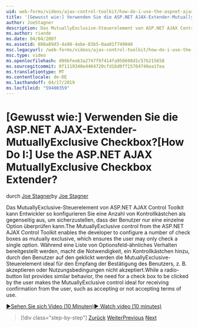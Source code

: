 ```yaml
---
uid: web-forms/videos/ajax-control-toolkit/how-do-i-use-the-aspnet-ajax-mutuallyexclusive-checkbox-extender
title: '[Gewusst wie:] Verwenden Sie die ASP.NET AJAX-Extender-MutuallyExclusive Checkbox? | Microsoft-Dokumentation'
author: JoeStagner
description: Das MutuallyExclusive-Steuerelement von ASP.NET AJAX Control Toolkit kann der Entwickler eine Reihe von Kontrollkästchen als sich gegenseitig exklusiv, welche e konfiguriert...
ms.author: riande
ms.date: 04/04/2007
ms.assetid: 808a89d3-4a98-4abe-83b5-0aa01f749048
msc.legacyurl: /web-forms/videos/ajax-control-toolkit/how-do-i-use-the-aspnet-ajax-mutuallyexclusive-checkbox-extender
msc.type: video
ms.openlocfilehash: d99bfee63a2747f9f414fa950698d1c57b215658
ms.sourcegitcommit: 0f1119340e4464720cfd16d0ff15764746ea1fea
ms.translationtype: MT
ms.contentlocale: de-DE
ms.lasthandoff: 04/17/2019
ms.locfileid: "59400359"
---
```

# <a name="how-do-i-use-the-aspnet-ajax-mutuallyexclusive-checkbox-extender"></a><span data-ttu-id="b6864-104">[Gewusst wie:] Verwenden Sie die ASP.NET AJAX-Extender-MutuallyExclusive Checkbox?</span><span class="sxs-lookup"><span data-stu-id="b6864-104">[How Do I:] Use the ASP.NET AJAX MutuallyExclusive Checkbox Extender?</span></span>

<span data-ttu-id="b6864-105">durch [Joe Stagner](https://github.com/JoeStagner)</span><span class="sxs-lookup"><span data-stu-id="b6864-105">by [Joe Stagner](https://github.com/JoeStagner)</span></span>

<span data-ttu-id="b6864-106">Das MutuallyExclusive-Steuerelement von ASP.NET AJAX Control Toolkit kann Entwickler so konfigurieren Sie eine Anzahl von Kontrollkästchen als gegenseitig aus, um sicherzustellen, dass der Benutzer nur eine einzelne Option überprüfen kann.</span><span class="sxs-lookup"><span data-stu-id="b6864-106">The MutuallyExclusive control from the ASP.NET AJAX Control Toolkit enables the developer to configure a number of check boxes as mutually exclusive, which ensures the user may only check a single option.</span></span> <span data-ttu-id="b6864-107">Während eine Liste von Optionsfeld-ähnliches Verhalten bereitgestellt werden, macht die Notwendigkeit, ein Kontrollkästchen hinzu, durch den Benutzer auf den geklickt werden die MutuallyExclusive-Steuerelement ideal für den Empfang der Bestätigung des Benutzers, z. B. akzeptieren oder Nutzungsbedingungen nicht akzeptiert.</span><span class="sxs-lookup"><span data-stu-id="b6864-107">While a radio-button list provides similar behavior, the need for a check box to be clicked by the user makes the MutuallyExclusive control ideal for receiving confirmation from the user, such as accepting or not accepting terms of use.</span></span>

[<span data-ttu-id="b6864-108">&#9654;Sehen Sie sich Video (10 Minuten)</span><span class="sxs-lookup"><span data-stu-id="b6864-108">&#9654; Watch video (10 minutes)</span></span>](https://channel9.msdn.com/Blogs/ASP-NET-Site-Videos/how-do-i-use-the-aspnet-ajax-mutuallyexclusive-checkbox-extender)

> [!div class="step-by-step"]
> <span data-ttu-id="b6864-109">[Zurück](how-do-i-use-the-aspnet-ajax-maskededit-controls.md)
> [Weiter](how-do-i-use-the-aspnet-ajax-nobot-control.md)</span><span class="sxs-lookup"><span data-stu-id="b6864-109">[Previous](how-do-i-use-the-aspnet-ajax-maskededit-controls.md)
[Next](how-do-i-use-the-aspnet-ajax-nobot-control.md)</span></span>
